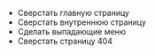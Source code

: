 + Сверстать главную страницу
+ Сверстать внутреннюю страницу
+ Сделать выпадающие меню
+ Сверстать страницу 404
